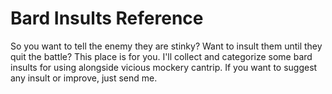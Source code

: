 # Bard Insults Reference

So you want to tell the enemy they are stinky? Want to insult them until they quit the battle? This place is for you. I'll collect and categorize some bard insults for using alongside vicious mockery cantrip. If you want to suggest any insult or improve, just send me.
